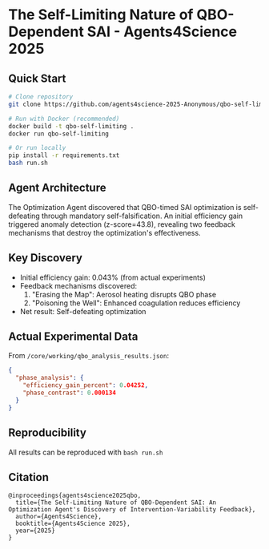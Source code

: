# The Self-Limiting Nature of QBO-Dependent SAI - Agents4Science 2025

## Quick Start
```bash
# Clone repository
git clone https://github.com/agents4science-2025-Anonymous/qbo-self-limiting

# Run with Docker (recommended)
docker build -t qbo-self-limiting .
docker run qbo-self-limiting

# Or run locally
pip install -r requirements.txt
bash run.sh
```

## Agent Architecture
The Optimization Agent discovered that QBO-timed SAI optimization is self-defeating through mandatory self-falsification. An initial efficiency gain triggered anomaly detection (z-score=43.8), revealing two feedback mechanisms that destroy the optimization's effectiveness.

## Key Discovery
- Initial efficiency gain: 0.043% (from actual experiments)
- Feedback mechanisms discovered:
  1. "Erasing the Map": Aerosol heating disrupts QBO phase
  2. "Poisoning the Well": Enhanced coagulation reduces efficiency
- Net result: Self-defeating optimization

## Actual Experimental Data
From `/core/working/qbo_analysis_results.json`:
```json
{
  "phase_analysis": {
    "efficiency_gain_percent": 0.04252,
    "phase_contrast": 0.000134
  }
}
```

## Reproducibility
All results can be reproduced with `bash run.sh`

## Citation
```
@inproceedings{agents4science2025qbo,
  title={The Self-Limiting Nature of QBO-Dependent SAI: An Optimization Agent's Discovery of Intervention-Variability Feedback},
  author={Agents4Science},
  booktitle={Agents4Science 2025},
  year={2025}
}
```